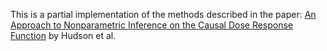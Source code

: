 This is a partial implementation of the methods described in the paper: <a href="https://arxiv.org/pdf/2306.07736.pdf"> An Approach to Nonparametric Inference on the Causal Dose Response Function</a> by Hudson et al.